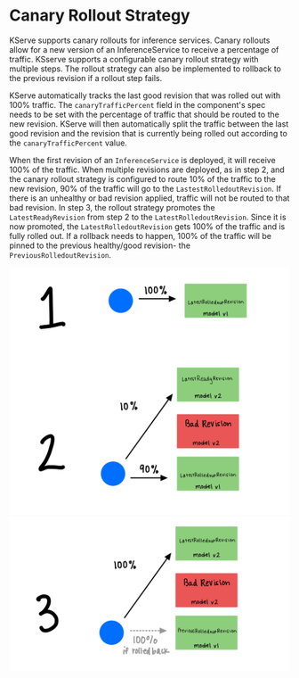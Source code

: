 # Canary Rollout Strategy 

KServe supports canary rollouts for inference services. Canary rollouts allow for a new version of an InferenceService to receive a percentage of traffic. KSserve supports a configurable canary rollout strategy with multiple steps. The rollout strategy can also be implemented to rollback to the previous revision if a rollout step fails.

KServe automatically tracks the last good revision that was rolled out with 100% traffic. The `canaryTrafficPercent` field in the component's spec needs to be set with the percentage of traffic that should be routed to the new revision. KServe will then automatically split the traffic between the last good revision and the revision that is currently being rolled out according to the `canaryTrafficPercent` value. 

When the first revision of an `InferenceService` is deployed, it will receive 100% of the traffic. When multiple revisions are deployed, as in step 2, and the canary rollout strategy is configured to route 10% of the traffic to the new revision, 90% of the traffic will go to the `LastestRolledoutRevision`. If there is an unhealthy or bad revision applied, traffic will not be routed to that bad revision. In step 3, the rollout strategy promotes the `LatestReadyRevision` from step 2 to the `LatestRolledoutRevision`. Since it is now promoted, the `LatestRolledoutRevision` gets 100% of the traffic and is fully rolled out. If a rollback needs to happen, 100% of the traffic will be pinned to the previous healthy/good revision- the `PreviousRolledoutRevision`.     

![Canary Rollout Strategy Steps 1-2](../../../images/canary-steps-1-2.png)
![Canary Rollout Strategy Step 3](../../../images/canary-step-3.png)